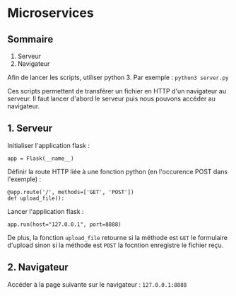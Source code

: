 # Microservices

## Sommaire
1. Serveur
2. Navigateur

Afin de lancer les scripts, utiliser python 3. Par exemple :
```python3 server.py```

Ces scripts permettent de transférer un fichier en HTTP d'un navigateur au serveur. Il faut lancer d'abord le serveur puis nous pouvons accéder au navigateur.

## 1. Serveur

Initialiser l'application flask :
```
app = Flask(__name__)
```

Définir la route HTTP liée à une fonction python (en l'occurence POST dans l'exemple) :
```
@app.route('/', methods=['GET', 'POST'])
def upload_file():
```

Lancer l'application flask :
```
app.run(host="127.0.0.1", port=8888)
```

De plus, la fonction ```upload_file``` retourne si la méthode est ```GET``` le formulaire d'upload sinon si la méthode est ```POST``` la focntion enregistre le fichier reçu.

## 2. Navigateur

Accéder à la page suivante sur le navigateur :
```127.0.0.1:8888```